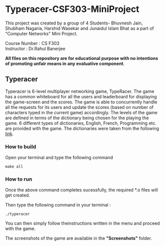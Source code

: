 <h1>Typeracer-CSF303-MiniProject</h1>
This project was created by a group of 4 Students- Bhuvnesh Jain, Shubham Nagaria, Harshid Wasekar and Junaidul Islam Bhat as a part of "Computer Networks" Mini Project.

Course Number : CS F303  
Instructor : Dr.Rahul Banerjee

**All files on this repository are for educational purpose with no intentions of promoting unfair means in any evaluative component**.

<h2>Typeracer</h2>
Typeracer is 6-level multiplayer networking game, TypeRacer. The game has a common whiteboard for all the users and leaderboard for displaying the game-screen and the scores. The game is able to concurrently handle all the requests for its users and update the scores (based on number of characters typed in the current game) accordingly. The levels of the game are defined in terms of the dictionary being chosen for the playing the game. 6 different types of dictionaries, English, French, Programming etc. are provided with the game. The dictionaries were taken from the following <a href="http://kodu.ut.ee/~zolki/oppetoo/masinakiri/">link</a>.

<h3>How to build</h3>
Open your terminal and type the following command

	make all

<h3>How to run</h3>
Once the above command completes sucessfully, the required *.o files will get created.

Then type the following command in your terminal :
	
	./typeracer

You can then simply follow theinstructions written in the menu and proceed with the game.

The screenshots of the game are available in the **"Screenshots"** folder.

